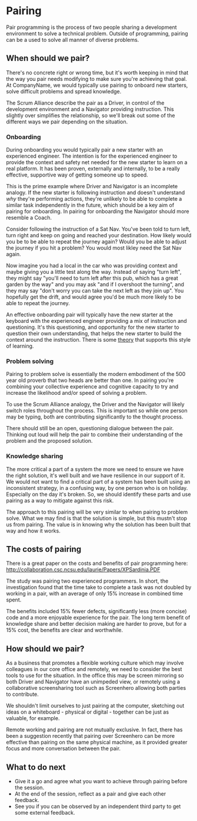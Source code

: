 # Pairing

Pair programming is the process of two people sharing a development environment to solve a technical problem. Outside of programming, pairing can be a used to solve all manner of diverse problems. 

## When should we pair?

There's no concrete right or wrong time, but it's worth keeping in mind that the way you pair needs modifying to make sure you're achieving that goal. At CompanyName, we would typically use pairing to onboard new starters, solve difficult problems and spread knowledge.

The Scrum Alliance describe the pair as a Driver, in control of the development environment and a Navigator providing instruction. This slightly over simplifies the relationship, so we'll break out some of the different ways we pair depending on the situation.

### Onboarding

During onboarding you would typically pair a new starter with an experienced engineer. The intention is for the experienced engineer to provide the context and safety net needed for the new starter to learn on a real platform. It has been proven, externally and internally, to be a really effective, supportive way of getting someone up to speed.

This is the prime example where Driver and Navigator is an incomplete analogy. If the new starter is following instruction and doesn't understand *why* they're performing actions, they're unlikely to be able to complete a similar task independently in the future, which should be a key aim of pairing for onboarding. In pairing for onboarding the Navigator should more resemble a Coach. 

Consider following the instruction of a Sat Nav. You've been told to turn left, turn right and keep on going and reached your destination. How likely would you be to be able to repeat the journey again? Would you be able to adjust the journey if you hit a problem? You would most likley need the Sat Nav again.

Now imagine you had a local in the car who was providing context and maybe giving you a little test along the way. Instead of saying "turn left", they might say "you'll need to turn left after this pub, which has a great garden by the way" and you may ask "and if I overshoot the turning", and they may say "don't worry you can take the next left as they join up". You hopefully get the drift, and would agree you'd be much more likely to be able to repeat the journey. 

An effective onboarding pair will typically have the new starter at the keyboard with the experienced engineer providing a mix of instruction and questioning. It's this questioning, and opportunity for the new starter to question their own understanding, that helps the new starter to build the context around the instruction. There is some [theory](https://en.wikipedia.org/wiki/Action_learning#Revans.27_formula) that supports this style of learning.

### Problem solving

Pairing to problem solve is essentially the modern embodiment of the 500 year old proverb that two heads are better than one. In pairing you're combining your collective experience and cognitive capacity to try and increase the likelihood and/or speed of solving a problem.

To use the Scrum Alliance analogy, the Driver and the Navigator will likely switch roles throughout the process. This is important so while one person may be typing, both are contributing significantly to the thought process.

There should still be an open, questioning dialogue between the pair. Thinking out loud will help the pair to combine their understanding of the problem and the proposed solution.

### Knowledge sharing

The more critical a part of a system the more we need to ensure we have the right solution, it's well built and we have resilience in our support of it. We would not want to find a critical part of a system has been built using an inconsistent strategy, in a confusing way, by one person who is on holiday. Especially on the day it's broken. So, we should identify these parts and use pairing as a way to mitigate against this risk.

The approach to this pairing will be very similar to when pairing to problem solve. What we may find is that the solution is simple, but this mustn't stop us from pairing. The value is in knowing why the solution has been built that way and how it works.

## The costs of pairing

There is a great paper on the costs and benefits of pair programming here: http://collaboration.csc.ncsu.edu/laurie/Papers/XPSardinia.PDF

The study was pairing two experienced programmers. In short, the investigation found that the time take to complete a task was not doubled by working in a pair, with an average of only 15% increase in combined time spent.

The benefits included 15% fewer defects, significantly less (more concise) code and a more enjoyable experience for the pair. The long term benefit of knowledge share and better decision making are harder to prove, but for a 15% cost, the benefits are clear and worthwhile.

## How should we pair?

As a business that promotes a flexible working culture which may involve colleagues in our core office and remotely, we need to consider the best tools to use for the situation. In the office this may be screen mirroring so both Driver and Navigator have an unimpeded view, or remotely using a collaborative screensharing tool such as Screenhero allowing both parties to contribute.

We shouldn't limit ourselves to just pairing at the computer, sketching out ideas on a whiteboard - physical or digital - together can be just as valuable, for example.

Remote working and pairing are not mutually exclusive. In fact, there has been a suggestion recently that pairing over Screenhero can be more effective than pairing on the same physical machine, as it provided greater focus and more conversation between the pair.

## What to do next

- Give it a go and agree what you want to achieve through pairing before the session.
- At the end of the session, reflect as a pair and give each other feedback.
- See you if you can be observed by an independent third party to get some external feedback.
